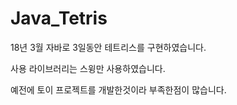 # Java_Tetris
18년 3월 자바로 3일동안 테트리스를 구현하였습니다.

사용 라이브러리는 스윙만 사용하였습니다.

예전에 토이 프로젝트를 개발한것이라 부족한점이 많습니다.
